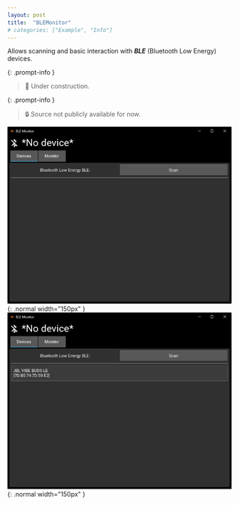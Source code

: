 ```yaml
---
layout: post
title:  "BLEMonitor"
# categories: ["Example", "Info"]
---
```

Allows scanning and basic interaction with ***BLE*** (Bluetooth Low Energy) devices.

{: .prompt-info }
> 🚧 Under construction.

{: .prompt-info }
> 🔒 Source not publicly available for now.

![](/assets/img/examples/gallery/BLEMonitor/main_s.png){: .normal width="150px" }
![](/assets/img/examples/gallery/BLEMonitor/scan.png){: .normal width="150px" }
